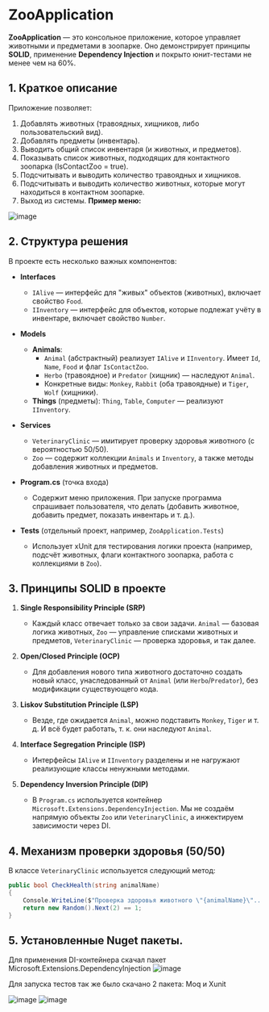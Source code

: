 # ZooApplication

**ZooApplication** — это консольное приложение, которое управляет животными и предметами в зоопарке. Оно демонстрирует принципы **SOLID**, применение **Dependency Injection** и покрыто юнит-тестами не менее чем на 60%.

## 1. Краткое описание

Приложение позволяет:

1. Добавлять животных (травоядных, хищников, либо пользовательский вид).
2. Добавлять предметы (инвентарь).
3. Выводить общий список инвентаря (и животных, и предметов).
4. Показывать список животных, подходящих для контактного зоопарка (IsContactZoo = true).
5. Подсчитывать и выводить количество травоядных и хищников.
6. Подсчитывать и выводить количество животных, которые могут находиться в контактном зоопарке.
7. Выход из системы.
**Пример меню:**

![image](https://github.com/user-attachments/assets/ca0fab9e-e3e2-42c7-94a8-044a09cda5f0)


## 2. Структура решения

В проекте есть несколько важных компонентов:

- **Interfaces**  
  - `IAlive` — интерфейс для "живых" объектов (животных), включает свойство `Food`.  
  - `IInventory` — интерфейс для объектов, которые подлежат учёту в инвентаре, включает свойство `Number`.  

- **Models**  
  - **Animals**:  
    - `Animal` (абстрактный) реализует `IAlive` и `IInventory`. Имеет `Id`, `Name`, `Food` и флаг `IsContactZoo`.  
    - `Herbo` (травоядное) и `Predator` (хищник) — наследуют `Animal`.  
    - Конкретные виды: `Monkey`, `Rabbit` (оба травоядные) и `Tiger`, `Wolf` (хищники).  
  - **Things** (предметы): `Thing`, `Table`, `Computer` — реализуют `IInventory`.

- **Services**  
  - `VeterinaryClinic` — имитирует проверку здоровья животного (с вероятностью 50/50).  
  - `Zoo` — содержит коллекции `Animals` и `Inventory`, а также методы добавления животных и предметов.

- **Program.cs** (точка входа)  
  - Содержит меню приложения. При запуске программа спрашивает пользователя, что делать (добавить животное, добавить предмет, показать инвентарь и т. д.).

- **Tests** (отдельный проект, например, `ZooApplication.Tests`)  
  - Использует xUnit для тестирования логики проекта (например, подсчёт животных, флаги контактного зоопарка, работа с коллекциями в `Zoo`).

## 3. Принципы SOLID в проекте

1. **Single Responsibility Principle (SRP)**  
   - Каждый класс отвечает только за свои задачи. `Animal` — базовая логика животных, `Zoo` — управление списками животных и предметов, `VeterinaryClinic` — проверка здоровья, и так далее.

2. **Open/Closed Principle (OCP)**  
   - Для добавления нового типа животного достаточно создать новый класс, унаследованный от `Animal` (или `Herbo`/`Predator`), без модификации существующего кода.

3. **Liskov Substitution Principle (LSP)**  
   - Везде, где ожидается `Animal`, можно подставить `Monkey`, `Tiger` и т. д. И всё будет работать, т. к. они наследуют `Animal`.

4. **Interface Segregation Principle (ISP)**  
   - Интерфейсы `IAlive` и `IInventory` разделены и не нагружают реализующие классы ненужными методами.

5. **Dependency Inversion Principle (DIP)**  
   - В `Program.cs` используется контейнер `Microsoft.Extensions.DependencyInjection`. Мы не создаём напрямую объекты `Zoo` или `VeterinaryClinic`, а инжектируем зависимости через DI.

## 4. Механизм проверки здоровья (50/50)

В классе `VeterinaryClinic` используется следующий метод:

```csharp
public bool CheckHealth(string animalName)
{
    Console.WriteLine($"Проверка здоровья животного \"{animalName}\"...");
    return new Random().Next(2) == 1;
}
```

## 5. Установленные Nuget пакеты.
Для применения DI-контейнера скачал пакет Microsoft.Extensions.DependencyInjection
![image](https://github.com/user-attachments/assets/41a1515d-ebee-47f5-b296-4270c810abc9)

Для запуска тестов так же было скачано 2 пакета: Moq и Xunit

![image](https://github.com/user-attachments/assets/7944df9d-da47-49a6-b883-695d6a78cefa) ![image](https://github.com/user-attachments/assets/773cee45-bfc1-4be4-ad40-ced381202605)

